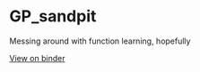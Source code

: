 # GP_sandpit
Messing around with function learning, hopefully

[View on binder](https://binder.plutojl.org/open?url=https%253A%252F%252Fgithub.com%252Fstevenlangsford%252FGP_sandpit%252Fblob%252Fmain%252Fmain.jl%253Fraw%253Dtrue)